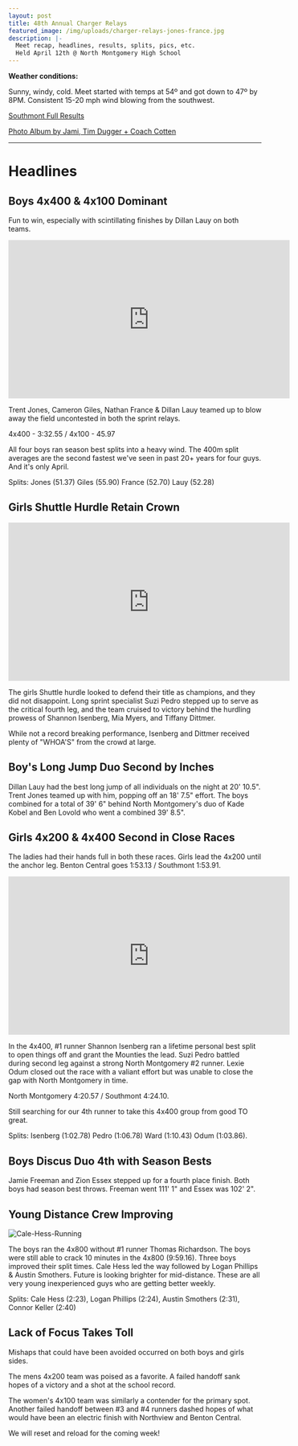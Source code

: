 ```yaml
---
layout: post
title: 48th Annual Charger Relays
featured_image: /img/uploads/charger-relays-jones-france.jpg
description: |-
  Meet recap, headlines, results, splits, pics, etc.
  Held April 12th @ North Montgomery High School
---
```

**Weather conditions:**

Sunny, windy, cold. Meet started with temps at 54º and got down to 47º by 8PM. Consistent 15-20 mph wind blowing from the southwest.

[Southmont Full Results](https://docs.google.com/spreadsheets/d/1mCTyufuI7OblASIp1WHg2Xim_-LsywPnXWqIQUB0ZjE/edit?usp=sharing)

[Photo Album by Jami, Tim Dugger + Coach Cotten](https://www.facebook.com/pg/MountieTrackXC/photos/?tab=album&album_id=3190477767644957&__xts__%5B0%5D=68.ARAoemTRSJvqm28dpu3XX8HnOPt2dIGmkW6zkEPaNMZ725OAXcgTybjsvu88J8D8CAOM75nx84U3p0jRkI-zO2EEP1VJ0zUbCqpr9H1G4blWBc2k6nouwHc2C1q1tVkyC1unAkxqFPFSdgvDsNcgoR5Mf7IO-7TJEZob7evP-tEAvpsqvqjLROTTTomGy7AnvHCWqEaBovzW3QR4oI5TCpBPR2lCG5lifQXxqwEALox2wvXtX36Dm8pLHgBr2rYaO2GH-68_LLTfmdLO5v_Xf_eMdoQ73TXVELNH_8GdvrV0Fp9ZRIB549gINuCIsTgAytNZIRu9DhHpgmXe_xZmO9z1fTADOtoPcU9anhdUbpKuumMbsesF4EXcMNhmd41otM3ZzgfnSQ5XDPv4YlHIOIHypBpnt8mc3A6E7GUWW6_m9syvvqf_EJbrTtPH_PSL9upumwvVCKDx3BGfnheyL1fH4Q&__tn__=-UC-R)

- - -

# Headlines

## Boys 4x400 & 4x100 Dominant

Fun to win, especially with scintillating finishes by Dillan Lauy on both teams.

<iframe width="560" height="315" src="https://www.youtube.com/embed/oF1Y8QWD_v8" frameborder="0" allow="accelerometer; autoplay; encrypted-media; gyroscope; picture-in-picture" allowfullscreen></iframe>

Trent Jones, Cameron Giles, Nathan France & Dillan Lauy teamed up to blow away the field uncontested in both the sprint relays.

4x400 - 3:32.55 / 4x100 - 45.97

All four boys ran season best splits into a heavy wind. The 400m split averages are the second fastest we've seen in past 20+ years for four guys. And it's only April.

Splits: Jones (51.37) Giles (55.90) France (52.70) Lauy (52.28)

## Girls Shuttle Hurdle Retain Crown

<iframe width="560" height="315" src="https://www.youtube.com/embed/2ZZkDqntpgs" frameborder="0" allow="accelerometer; autoplay; encrypted-media; gyroscope; picture-in-picture" allowfullscreen></iframe>

The girls Shuttle hurdle looked to defend their title as champions, and they did not disappoint. Long sprint specialist Suzi Pedro stepped up to serve as the critical fourth leg, and the team cruised to victory behind the hurdling prowess of Shannon Isenberg, Mia Myers, and Tiffany Dittmer.

While not a record breaking performance, Isenberg and Dittmer received plenty of "WHOA'S" from the crowd at large.

## **Boy's Long Jump Duo Second by Inches**

Dillan Lauy had the best long jump of all individuals on the night at 20' 10.5". Trent Jones teamed up with him, popping off an 18' 7.5" effort. The boys combined for a total of 39' 6" behind North Montgomery's duo of Kade Kobel and Ben Lovold who went a combined 39' 8.5".

## Girls 4x200 & 4x400 Second in Close Races

The ladies had their hands full in both these races. Girls lead the 4x200 until the anchor leg. Benton Central goes 1:53.13 / Southmont 1:53.91.

<iframe width="560" height="315" src="https://www.youtube.com/embed/T1JfXOw_ZsQ" frameborder="0" allow="accelerometer; autoplay; encrypted-media; gyroscope; picture-in-picture" allowfullscreen></iframe>

In the 4x400, #1 runner Shannon Isenberg ran a lifetime personal best split to open things off and grant the Mounties the lead. Suzi Pedro battled during second leg against a strong North Montgomery #2 runner. Lexie Odum closed out the race with a valiant effort but was unable to close the gap with North Montgomery in time.

North Montgomery 4:20.57 / Southmont 4:24.10.

Still searching for our 4th runner to take this 4x400 group from good TO great.

Splits: Isenberg (1:02.78) Pedro (1:06.78) Ward (1:10.43) Odum (1:03.86).

## Boys Discus Duo 4th with Season Bests

Jamie Freeman and Zion Essex stepped up for a fourth place finish. Both boys had season best throws. Freeman went 111' 1" and Essex was 102' 2". 

## Young Distance Crew Improving

<img src="blob:https://mountietrackxc.com/9a4d3443-38a6-4db4-b8e6-67e72f4231f4" alt="Cale-Hess-Running" class="align-left img-sm">

The boys ran the 4x800 without #1 runner Thomas Richardson. The boys were still able to crack 10 minutes in the 4x800 (9:59.16). Three boys improved their split times. Cale Hess led the way followed by Logan Phillips & Austin Smothers. Future is looking brighter for mid-distance. These are all very young inexperienced guys who are getting better weekly.

Splits: Cale Hess (2:23), Logan Phillips (2:24), Austin Smothers (2:31), Connor Keller (2:40)

## Lack of Focus Takes Toll

Mishaps that could have been avoided occurred on both boys and girls sides.

The mens 4x200 team was poised as a favorite. A failed handoff sank hopes of a victory and a shot at the school record.

The women's 4x100 team was similarly a contender for the primary spot. Another failed handoff between #3 and #4 runners dashed hopes of what would have been an electric finish with Northview and Benton Central.

We will reset and reload for the coming week!
